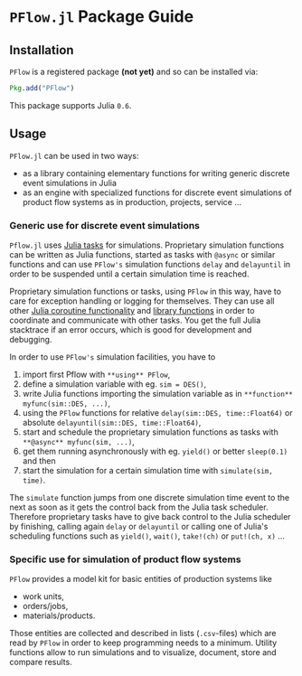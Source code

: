 # `PFlow.jl` Package Guide

## Installation

`PFlow` is a registered package **(not yet)** and so can be installed via:

```julia
Pkg.add("PFlow")
```

This package supports Julia `0.6`.

## Usage

`PFlow.jl` can be used in two ways:
- as a library containing elementary functions for writing generic discrete event
simulations in Julia
- as an engine with specialized functions for discrete event simulations of
product flow systems as in production, projects, service …

### Generic use for discrete event simulations

`Pflow.jl` uses [Julia tasks](https://docs.julialang.org/en/stable/manual/control-flow/#man-tasks-1)
for simulations. Proprietary simulation functions can be written as Julia functions,
started as tasks with `@async` or similar functions and can use `PFlow's`
simulation functions `delay` and `delayuntil` in order to be suspended until a
certain simulation time is reached.

Proprietary simulation functions or tasks, using `PFlow` in this way, have
to care for exception handling or logging for themselves. They can use all
other [Julia coroutine functionality](https://docs.julialang.org/en/stable/manual/parallel-computing/#Scheduling-1)
and [library functions](https://docs.julialang.org/en/stable/stdlib/parallel/#Tasks-and-Parallel-Computing-1)
in order to coordinate and communicate with other tasks. You get the full Julia
stacktrace if an error occurs, which is good for development and debugging.

In order to use `PFlow's` simulation facilities, you have to
1. import first Pflow with `**using** PFlow`,
2. define a simulation variable with eg. `sim = DES()`,
3. write Julia functions importing the simulation variable as in `**function** myfunc(sim::DES, ...)`,
4. using the `PFlow` functions for relative `delay(sim::DES, time::Float64)` or
absolute `delayuntil(sim::DES, time::Float64)`,
5. start and schedule the proprietary simulation functions as tasks with `**@async** myfunc(sim, ...)`,
6. get them running asynchronously with eg. `yield()` or better `sleep(0.1)` and then
7. start the simulation for a certain simulation time with `simulate(sim, time)`.

The `simulate` function jumps from one discrete simulation time event to the next
as soon as it gets the control back from the Julia task scheduler. Therefore
proprietary tasks have to give back control to the Julia scheduler by finishing,
calling again `delay` or `delayuntil` or calling one of Julia's scheduling
functions such as `yield()`, `wait()`, `take!(ch)` or `put!(ch, x)` ...

### Specific use for simulation of product flow systems

`PFlow` provides a model kit for basic entities of production systems like

- work units,
- orders/jobs,
- materials/products.

Those entities are collected and described in lists (`.csv`-files) which
are read by `PFlow` in order to keep programming needs to a minimum. Utility
functions allow to run simulations and to visualize, document, store and
compare results.

